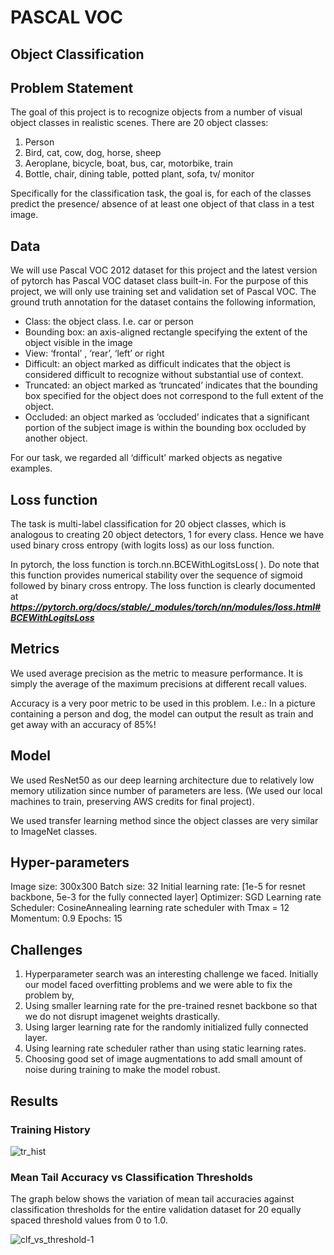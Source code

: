 # PASCAL VOC 
## Object Classification



## Problem Statement
The goal of this project is to recognize objects from a number of visual object classes in realistic scenes. There are 20 object classes:
1. Person
2. Bird, cat, cow, dog, horse, sheep
3. Aeroplane, bicycle, boat, bus, car, motorbike, train
4. Bottle, chair, dining table, potted plant, sofa, tv/ monitor

Specifically for the classification task, the goal is, for each of the classes predict the presence/ absence of at least one object of that class in a test image.

## Data
We will use Pascal VOC 2012 dataset for this project and the latest version of pytorch has Pascal VOC dataset class built-in. For the purpose of this project, we will only use training set and validation set of Pascal VOC. The ground truth annotation for the dataset contains the following information,
* Class: the object class. I.e. car or person
* Bounding box: an axis-aligned rectangle specifying the extent of the object visible in the image
* View: ‘frontal’ , ‘rear’, ‘left’ or right
* Difficult: an object marked as difficult indicates that the object is considered difficult to recognize without substantial use of context.
* Truncated: an object marked as ‘truncated’ indicates that the bounding box specified for the object does not correspond to the full extent of the object.
* Occluded: an object marked as ‘occluded’ indicates that a significant portion of the  subject image is within the bounding box occluded by another object.

For our task, we regarded all ‘difficult’ marked objects as negative examples.

## Loss function

The task is multi-label classification for 20 object classes, which is analogous to creating 20 object detectors, 1 for every class. Hence we have used binary cross entropy (with logits loss) as our loss function.

In pytorch, the loss function is torch.nn.BCEWithLogitsLoss( ). Do note that this function provides numerical stability over the sequence of sigmoid followed by binary cross entropy. The loss function is clearly documented at ***https://pytorch.org/docs/stable/_modules/torch/nn/modules/loss.html#BCEWithLogitsLoss***

## Metrics
We used average precision as the metric to measure performance. It is simply the average of the maximum precisions at different recall values. 

Accuracy is a very poor metric to be used in this problem. I.e.: In a picture containing a person and dog, the model can output the result as train and get away with an accuracy of 85%!

## Model
We used ResNet50 as our deep learning architecture due to relatively low memory utilization since number of parameters are less. (We used our local machines to train, preserving AWS credits for final project).  

We used transfer learning method since the object classes are very similar to ImageNet classes.

## Hyper-parameters
Image size: 300x300
Batch size: 32
Initial learning rate: [1e-5 for resnet backbone, 5e-3 for the fully connected layer]
Optimizer: SGD 
Learning rate Scheduler: CosineAnnealing learning rate scheduler with Tmax = 12 
Momentum: 0.9
Epochs: 15

## Challenges
1. Hyperparameter search was an interesting challenge we faced. Initially our model faced overfitting problems and we were able to fix the problem by,
2. Using smaller learning rate for the pre-trained resnet backbone so that we do not disrupt imagenet weights drastically.
3. Using larger learning rate for the randomly initialized fully connected layer.
4. Using learning rate scheduler rather than using static learning rates.
5. Choosing good set of image augmentations to  add small amount of noise during training to make the model robust.

## Results
### Training History
![tr_hist](https://user-images.githubusercontent.com/21276946/55679963-34354580-5946-11e9-8bbe-73d81322b438.jpg)

### Mean Tail Accuracy vs Classification Thresholds
The graph below shows the variation of mean tail accuracies against classification thresholds for the entire validation dataset for 20 equally spaced threshold values from 0 to 1.0. 

![clf_vs_threshold-1](https://user-images.githubusercontent.com/21276946/55679982-a4dc6200-5946-11e9-950d-c5ef48e1a4f9.png)

